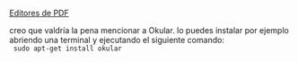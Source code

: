 [Editores de PDF](http://askubuntu.com/questions/16652/which-programs-can-i-use-to-edit-pdf-files)

creo que valdría la pena mencionar a Okular. lo puedes instalar por ejemplo abriendo una terminal y ejecutando el siguiente comando:  
``` sudo apt-get install okular```
